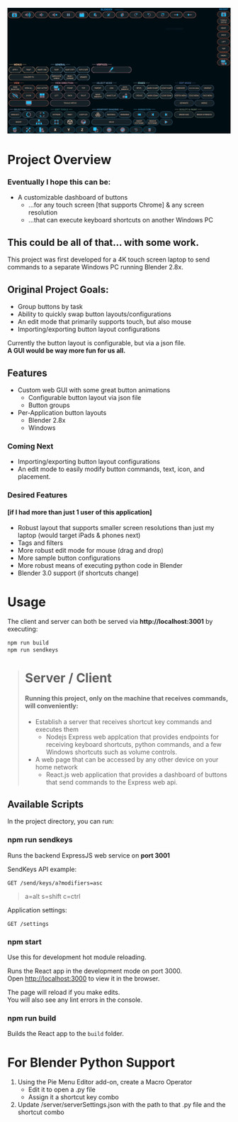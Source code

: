 ![Shortcut Dashaboard](https://raw.githubusercontent.com/illogical/ShortcutDashboardNode/master/screenshots/2020-08-02-ShortcutDashboard.png)

# Project Overview

### Eventually I hope this can be:

- A customizable dashboard of buttons
  - ...for any touch screen [that supports Chrome] & any screen resolution
  - ...that can execute keyboard shortcuts on another Windows PC

## This could be all of that... **with some work**.

This project was first developed for a 4K touch screen laptop to send commands to a separate Windows PC running Blender 2.8x.

## Original Project Goals:

- Group buttons by task
- Ability to quickly swap button layouts/configurations
- An edit mode that primarily supports touch, but also mouse
- Importing/exporting button layout configurations

Currently the button layout is configurable, but via a json file.<br />
**A GUI would be way more fun for us all.**

## Features

- Custom web GUI with some great button animations
  - Configurable button layout via json file
  - Button groups
- Per-Application button layouts
  - Blender 2.8x
  - Windows

### Coming Next

- Importing/exporting button layout configurations
- An edit mode to easily modify button commands, text, icon, and placement.

### Desired Features

#### [if I had more than just 1 user of this application]

- Robust layout that supports smaller screen resolutions than just my laptop (would target iPads & phones next)
- Tags and filters
- More robust edit mode for mouse (drag and drop)
- More sample button configurations
- More robust means of executing python code in Blender
- Blender 3.0 support (if shortcuts change)

# Usage

The client and server can both be served via **http://localhost:3001** by executing:

```
npm run build
npm run sendkeys
```

> # Server / Client
>
> #### Running this project, only on the machine that receives commands, will conveniently:
>
> - Establish a server that receives shortcut key commands and executes them
>   - Nodejs Express web applcation that provides endpoints for receiving keyboard shortcuts, python commands, and a few Windows shortcuts such as volume controls.
> - A web page that can be accessed by any other device on your home network
>   - React.js web application that provides a dashboard of buttons that send commands to the Express web api.

## Available Scripts

In the project directory, you can run:

### npm run sendkeys

Runs the backend ExpressJS web service on **port 3001**

SendKeys API example:

```
GET /send/keys/a?modifiers=asc
```

> a=alt
> s=shift
> c=ctrl

Application settings:

```
GET /settings
```

### npm start

Use this for development hot module reloading.

Runs the React app in the development mode on port 3000.<br />
Open [http://localhost:3000](http://localhost:3000) to view it in the browser.

The page will reload if you make edits.<br />
You will also see any lint errors in the console.

### npm run build

Builds the React app to the `build` folder.<br />

# For Blender Python Support

1. Using the Pie Menu Editor add-on, create a Macro Operator
   - Edit it to open a .py file
   - Assign it a shortcut key combo
2. Update /server/serverSettings.json with the path to that .py file and the shortcut combo
